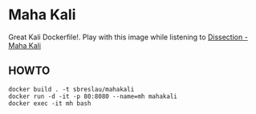 # Maha Kali
Great Kali Dockerfile!. Play with this image while listening to [Dissection - Maha Kali](https://www.youtube.com/watch?v=0_BLuTUXA_M)

## HOWTO
```
docker build . -t sbreslau/mahakali
docker run -d -it -p 80:8080 --name=mh mahakali
docker exec -it mh bash
```

